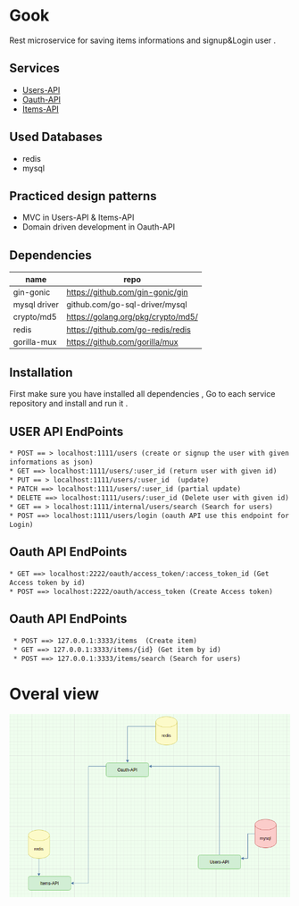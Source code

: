 # Gook

Rest microservice for saving items informations and signup&Login user .

## Services  

* [Users-API](https://github.com/Armingodiz/Gook-Users-API)
* [Oauth-API](https://github.com/Armingodiz/Gook-oauth-API)
* [Items-API](https://github.com/Armingodiz/Gook-Items-API)


## Used Databases 

* redis
* mysql


## Practiced design patterns

*  MVC in Users-API & Items-API
*  Domain driven development in Oauth-API



## Dependencies

name     | repo
------------- | -------------
  gin-gonic   | https://github.com/gin-gonic/gin
  mysql driver| github.com/go-sql-driver/mysql
  crypto/md5  | https://golang.org/pkg/crypto/md5/
  redis       | https://github.com/go-redis/redis
  gorilla-mux | https://github.com/gorilla/mux
  


## Installation 

First make sure you have installed all dependencies ,
Go to each service repository and install and run it .


## USER API EndPoints 

	* POST == > localhost:1111/users (create or signup the user with given informations as json)
	* GET ==> localhost:1111/users/:user_id (return user with given id)
	* PUT == > localhost:1111/users/:user_id  (update)
	* PATCH ==> localhost:1111/users/:user_id (partial update)
	* DELETE ==> localhost:1111/users/:user_id (Delete user with given id)
	* GET == > localhost:1111/internal/users/search (Search for users)
	* POST ==> localhost:1111/users/login (oauth API use this endpoint for Login)
  
## Oauth API EndPoints 
  
  	* GET ==> localhost:2222/oauth/access_token/:access_token_id (Get Access token by id)
  	* POST ==> localhost:2222/oauth/access_token (Create Access token)
  
## Oauth API EndPoints 
    
 	 * POST ==> 127.0.0.1:3333/items  (Create item)
  	 * GET ==> 127.0.0.1:3333/items/{id} (Get item by id)
  	 * POST ==> 127.0.0.1:3333/items/search (Search for users)

# Overal view 

![view](view.png)

